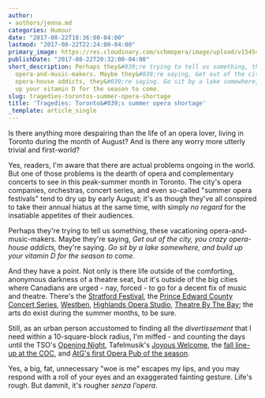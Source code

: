 ```yaml
---
author:
- authors/jenna.md
categories: Humour
date: "2017-08-22T18:36:00-04:00"
lastmod: "2017-08-22T22:24:00-04:00"
primary_image: https://res.cloudinary.com/schmopera/image/upload/v1545409169/media/webhook-uploads/1503442700007/2017-08-22---Toronto.jpg.jpg
publishDate: "2017-08-22T20:32:00-04:00"
short_description: Perhaps they&#039;re trying to tell us something, these vacationing
  opera-and-music-makers. Maybe they&#039;re saying, Get out of the city, you crazy
  opera-house addicts, they&#039;re saying. Go sit by a lake somewhere, and build
  up your vitamin D for the season to come.
slug: tragedies-torontos-summer-opera-shortage
title: 'Tragedies: Toronto&#039;s summer opera shortage'
_template: article_single
---
```


Is there anything more despairing than the life of an opera lover, living in Toronto during the month of August? And is there any worry more utterly trivial and first-world?

Yes, readers, I'm aware that there are actual problems ongoing in the world. But one of those problems is the dearth of opera and complementary concerts to see in this peak-summer month in Toronto. The city's opera companies, orchestras, concert series, and even so-called "summer opera festivals" tend to dry up by early August; it's as though they've all conspired to take their annual hiatus at the same time, with simply *no regard* for the insatiable appetites of their audiences.

Perhaps they're trying to tell us something, these vacationing opera-and-music-makers. Maybe they're saying, *Get out of the city, you crazy opera-house addicts,* they're saying. *Go sit by a lake somewhere, and build up your vitamin D for the season to come*.

And they have a point. Not only is there life outside of the comforting, anonymous darkness of a theatre seat, but it's outside of the big cities where Canadians are urged - nay, forced - to go for a decent fix of music and theatre. There's the [Stratford Festival](https://www.stratfordfestival.ca/), the [Prince Edward County Concert Series](http://prince-edward-county.com/event/pec-concert-series-2017/), [Westben](http://www.westben.ca/), [Highlands Opera Studio](http://www.highlandsoperastudio.com/), [Theatre By The Bay](http://theatrebythebay.com/); the arts do exist during the summer months, to be sure.

Still, as an urban person accustomed to finding all the *divertissement* that I need within a 10-square-block radius, I'm miffed - and counting the days until the TSO's [Opening Night](https://www.tso.ca/concert/opening-night-life-pi), Tafelmusik's [Joyous Welcome](http://www.tafelmusik.org/concert-calendar/concert/joyous-welcome), the [fall line-up at the COC](http://coc.ca/PerformancesAndTickets.aspx), and [AtG's first Opera Pub of the season](http://againstthegraintheatre.com/opera-pub/).

Yes, a big, fat, unnecessary "woe is me" escapes my lips, and you may respond with a roll of your eyes and an exaggerated fainting gesture. Life's rough. But dammit, it's rougher *senza l'opera*.
